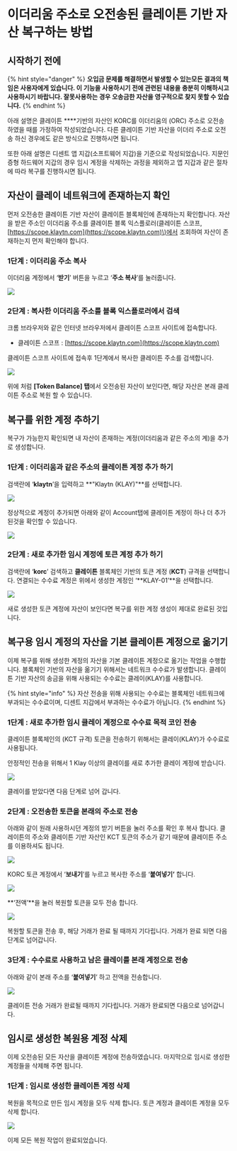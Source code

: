 # 이더리움 주소로 오전송된 클레이튼 기반 자산 복구하는 방법

## 시작하기 전에

{% hint style="danger" %}
**오입금 문제를 해결하면서 발생할 수 있는모든 결과의 책임은 사용자에게 있습니다. 이 기능을 사용하시기 전에 관련된 내용을 충분히 이해하시고 사용하시기 바랍니다. 잘못사용하는 경우 오송금한 자산을 영구적으로 찾지 못할 수 있습니다.**
{% endhint %}

아래 설명은 클레이튼 ****기반의 자산인 KORC를 이더리움의 \(ORC\) 주소로 오전송 하였을 때를 가정하여 작성되었습니다. 다른 클레이튼 기반 자산을 이더리 주소로 오전송 하신 경우에도 같은 방식으로 진행하시면 됩니다.

또한 아래 설명은 디센트 앱 지갑\(소프트웨어 지갑\)을 기준으로 작성되었습니다. 지문인증형 하드웨어 지갑의 경우 임시 계정을 삭제하는 과정을 제외하고 앱 지갑과 같은 절차에 따라 복구를 진행하시면 됩니다.

## 자산이 클레이 네트워크에 존재하는지 확인

먼저 오전송한 클레이튼 기반 자산이 클레이튼 블록체인에 존재하는지 확인합니다. 자산을 받은 주소인 이더리움 주소를 클레이튼 블록 익스플로러\(클레이튼 스코프, [https://scope.klaytn.com](https://scope.klaytn.com)\)에서 조회하여 자산이 존재하는지 먼저 확인해야 합니다.

### **1단계 :** 이더리움 주소 복사

이더리움 계정에서 ‘**받기**’ 버튼을 누르고 ‘**주소 복사**’를 눌러줍니다.

![](../.gitbook/assets/16%20%281%29.png)

### **2단계 :** 복사한 이더리움 주소를 블록 익스플로러에서 검색

크롬 브라우저와 같은 인터넷 브라우저에서 클레이튼 스코프 사이트에 접속합니다.

* 클레이튼 스코프 : [https://scope.klaytn.com](https://scope.klaytn.com)

클레이튼 스코프 사이트에 접속후 1단계에서 복사한 클레이튼 주소를 검색합니다.

![](../.gitbook/assets/14%20%282%29.png)

위에 처럼 **\[Token Balance\] 탭**에서 오전송된 자산이 보인다면, 해당 자산은 본래 클레이튼 주소로 복원 할 수 있습니다.

## 복구를 위한 계정 추하기

복구가 가능한지 확인되면 내 자산이 존재하는 계정\(이더리움과 같은 주소의 계\)을  추가로 생성합니다. 

### **1단계 :** 이더리움과 같은 주소의 클레이튼 **계정** 추가 하기

검색란에 ‘**klaytn**’을 입력하고 **"Klaytn \(KLAY\)"**를 선택합니다. 

![](../.gitbook/assets/klaty_01.png)

정상적으로 계정이 추가되면 아래와 같이 Account탭에 클레이튼 계정이 하나 더 추가된것을 확인할 수 있습니다.

![](../.gitbook/assets/klay_02.png)

### **2단계 :** 새로 추가한 임시 계정에 **토큰 계정** 추가 하기

검색란에 ‘**korc**’ 검색하고 **클레이튼** 블록체인 기반의 토큰 계정 \(**KCT**\) 규격을 선택합니다. 연결되는 수수료 계정은 위에서 생성한 계정인  ‘**KLAY-01’**을 선택합니다.

![](../.gitbook/assets/klay_03.png)

새로 생성한 토큰 계정에 자산이 보인다면 복구를 위한 계정 생성이 제대로 완료된 것입니다.

## 복구용 임시 계정의 자산을 기본 **클레이튼** 계정으로 옮기기

이제 복구를 위해 생성한 계정의 자산을 기본 클레이튼 계정으로 옮기는 작업을 수행합니다. 블록체인 기반의 자산을 옮기기 위해서는 네트워크 수수료가 발생합니다. 클레이튼 기반 자산의 송금을 위해 사용되는 수수료는 클레이\(KLAY\)를 사용합니다.

{% hint style="info" %}
자산 전송을 위해 사용되는 수수료는 블록체인 네트워크에 부과되는 수수료이며, 디센트 지갑에서 부과하는 수수료가 아닙니다.
{% endhint %}

### **1단계 :** 새로 추가한 임시 클레이 계정으로 수수료 목적 코인 전송

클레이튼 블록체인의 \(KCT 규격\) 토큰을 전송하기 위해서는 클레이\(KLAY\)가 수수료로 사용됩니다.

안정적인 전송을 위해서 1 Klay 이상의 클레이를 새로 추가한 클레이 계정에 받습니다.

![](../.gitbook/assets/klaty_04.png)

클레이를 받았다면 다음 단계로 넘어 갑니다.

### **2단계 :** 오전송한 토큰을 본래의 주소로 전송

아래와 같이 원래 사용하시던 계정의 받기 버튼을 눌러 주소를 확인 후 복사 합니다. 클레이튼의 주소와 클레이튼 기반 자산인 KCT 토큰의 주소가 같기 때문에 클레이튼 주소를 이용하셔도 됩니다.

![](../.gitbook/assets/klaty_05.png)

KORC 토큰 계정에서 ‘**보내기**’를 누르고 복사한 주소를 ‘**붙여넣기’** 합니다.

![](../.gitbook/assets/15%20%281%29.png)

**‘전액’**을 눌러 복원할 토큰을 모두 전송 합니다.

![](../.gitbook/assets/8%20%283%29.png)

복원할 토큰을 전송 후, 해당 거래가 완료 될 때까지 기다립니다. 거래가 완료 되면 다음 단계로 넘어갑니다.

### **3단계 :** 수수료로 사용하고 남은 클레이를 본래 계정으로 전송

아래와 같이 본래 주소를 ‘**붙여넣기**’ 하고 전액을 전송합니다.

![](../.gitbook/assets/16%20%282%29.png)

클레이튼 전송 거래가 완료될 때까지 기다립니다. 거래가 완료되면 다음으로 넘어갑니다.

## 임시로 생성한 복원용 계정 삭제 

이제 오전송된 모든 자산을 클레이튼 계정에 전송하였습니다. 마지막으로 임시로 생성한 계정들을 삭제해 주면 됩니다.

### **1단계 : 임시로 생성한 클레이튼** 계정 삭제 

복원을 목적으로 만든 임시 계정을 모두 삭제 합니다. 토큰 계정과 클레이튼 계정을 모두 삭제 합니다. 

![](../.gitbook/assets/17%20%281%29.png)

이제 모든 복원 작업이 완료되었습니다.

